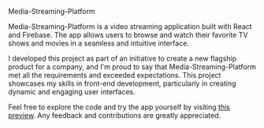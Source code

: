 Media-Streaming-Platform

Media-Streaming-Platform is a video streaming application built with React and Firebase. The app allows users to browse and watch their favorite TV shows and movies in a seamless and intuitive interface.

I developed this project as part of an initiative to create a new flagship product for a company, and I'm proud to say that Media-Streaming-Platform
met all the requirements and exceeded expectations. This project showcases my skills in front-end development, particularly in creating dynamic and engaging user interfaces.

Feel free to explore the code and try the app yourself by visiting [this preview](https://media-streaming-platform.netlify.app/). Any feedback and contributions are greatly appreciated.
